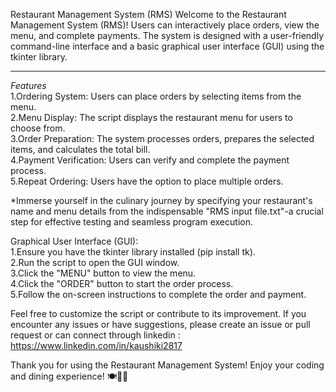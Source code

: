 Restaurant Management System (RMS)
Welcome to the Restaurant Management System (RMS)!
Users can interactively place orders, view the menu, and complete payments.
The system is designed with a user-friendly command-line interface and a basic graphical user interface (GUI) using the tkinter library.
***********************************************
*Features*  
1.Ordering System: Users can place orders by selecting items from the menu.  
2.Menu Display: The script displays the restaurant menu for users to choose from.  
3.Order Preparation: The system processes orders, prepares the selected items, and calculates the total bill.  
4.Payment Verification: Users can verify and complete the payment process.  
5.Repeat Ordering: Users have the option to place multiple orders.  

 
*Immerse yourself in the culinary journey by specifying your restaurant's name and menu details from the indispensable "RMS input file.txt"-a crucial step for effective testing and seamless program execution.


Graphical User Interface (GUI):  
1.Ensure you have the tkinter library installed (pip install tk).  
2.Run the script to open the GUI window.  
3.Click the "MENU" button to view the menu.  
4.Click the "ORDER" button to start the order process.  
5.Follow the on-screen instructions to complete the order and payment.  


Feel free to customize the script or contribute to its improvement. If you encounter any issues or have suggestions, please create an issue or pull request or can connect through linkedin : https://www.linkedin.com/in/kaushiki2817

Thank you for using the Restaurant Management System! Enjoy your coding and dining experience! 🍽️👩‍🍳 


